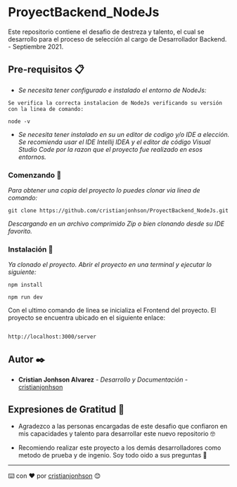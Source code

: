 # ProyectBackend_NodeJs


Este repositorio contiene el desafio de destreza y talento, el cual se desarrollo para el proceso de selección al cargo de Desarrollador Backend. - Septiembre 2021.


## Pre-requisitos 📋



* _Se necesita tener configurado e instalado el entorno de NodeJs:_


```
Se verifica la correcta instalacion de NodeJs verificando su versión con la linea de comando:

node -v

```

*  _Se necesita tener instalado en su un editor de codigo y/o IDE a elección. Se recomienda usar el IDE Intellij IDEA y el editor de código Visual Studio Code por la razon que el proyecto fue realizado en esos entornos._



### Comenzando 🚀

_Para obtener una copia del proyecto lo puedes clonar via linea de comando:_

```
git clone https://github.com/cristianjonhson/ProyectBackend_NodeJs.git 

```

_Descargando en un archivo comprimido Zip o bien clonando desde su IDE favorito._  
 

### Instalación 🔧

_Ya clonado el proyecto. Abrir el proyecto en una terminal y ejecutar lo siguiente:_

```
npm install

npm run dev
```

Con el ultimo comando de linea se inicializa el Frontend del proyecto. El proyecto se encuentra ubicado en el siguiente enlace:

```

http://localhost:3000/server

```


## Autor ✒️

* **Cristian Jonhson Alvarez** - *Desarrollo y Documentación* - [cristianjonhson](https://github.com/cristianjonhson)



## Expresiones de Gratitud 🎁

* Agradezco a las personas encargadas de este desafio que confiaron en mis capacidades y talento para desarrollar este nuevo repositorio 🤓

* Recomiendo realizar este proyecto a los demás desarrolladores como metodo de prueba y de ingenio. Soy todo oido a sus preguntas 📢





---
⌨️ con ❤️ por [cristianjonhson](https://github.com/cristianjonhson) 😊

